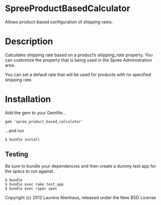 SpreeProductBasedCalculator
=========================

Allows product-based configuration of shipping rates.


Description
=======

Calculates shipping rate based on a product’s *shipping_rate* property.
You can customize the property that is being used in the Spree Administration area.

You can set a default rate that will be used for products with no specified shipping rate.

Installation
=======

Add the gem to your Gemfile…

    gem 'spree_product_based_calculator'

…and run
    
    $ bundle install

Testing
-------

Be sure to bundle your dependencies and then create a dummy test app for the specs to run against.

    $ bundle
    $ bundle exec rake test_app
    $ bundle exec rspec spec

Copyright (c) 2012 Laurens Nienhaus, released under the New BSD License
